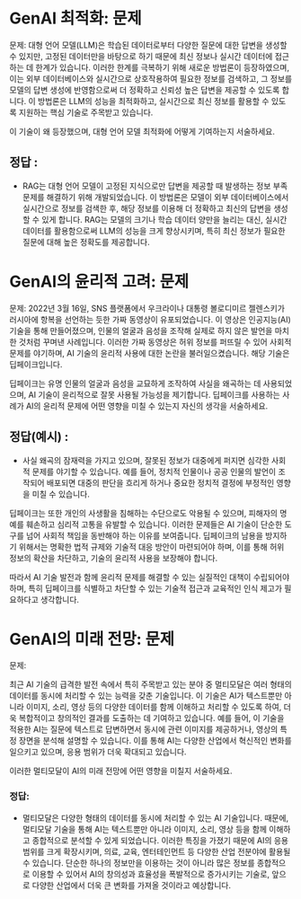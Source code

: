 # GenAI 최적화: 문제

문제:
대형 언어 모델(LLM)은 학습된 데이터로부터 다양한 질문에 대한 답변을 생성할 수 있지만, 고정된 데이터만을 바탕으로 하기 때문에 최신 정보나 실시간 데이터에 접근하는 데 한계가 있습니다. 이러한 한계를 극복하기 위해 새로운 방법론이 등장하였으며, 이는 외부 데이터베이스와 실시간으로 상호작용하여 필요한 정보를 검색하고, 그 정보를 모델의 답변 생성에 반영함으로써 더 정확하고 신뢰성 높은 답변을 제공할 수 있도록 합니다. 이 방법론은 LLM의 성능을 최적화하고, 실시간으로 최신 정보를 활용할 수 있도록 지원하는 핵심 기술로 주목받고 있습니다. 

이 기술이 왜 등장했으며, 대형 언어 모델 최적화에 어떻게 기여하는지 서술하세요.

## 정답 : 
- RAG는 대형 언어 모델이 고정된 지식으로만 답변을 제공할 때 발생하는 정보 부족 문제를 해결하기 위해 개발되었습니다. 이 방법론은 모델이 외부 데이터베이스에서 실시간으로 정보를 검색한 후, 해당 정보를 이용해 더 정확하고 최신의 답변을 생성할 수 있게 합니다. RAG는 모델의 크기나 학습 데이터 양만을 늘리는 대신, 실시간 데이터를 활용함으로써 LLM의 성능을 크게 향상시키며, 특히 최신 정보가 필요한 질문에 대해 높은 정확도를 제공합니다.




# GenAI의 윤리적 고려: 문제

문제:
2022년 3월 16일, SNS 플랫폼에서 우크라이나 대통령 볼로디미르 젤렌스키가 러시아에 항복을 선언하는 듯한 가짜 동영상이 유포되었습니다. 이 영상은 인공지능(AI) 기술을 통해 만들어졌으며, 인물의 얼굴과 음성을 조작해 실제로 하지 않은 발언을 마치 한 것처럼 꾸며낸 사례입니다. 이러한 가짜 동영상은 허위 정보를 퍼뜨릴 수 있어 사회적 문제를 야기하며, AI 기술의 윤리적 사용에 대한 논란을 불러일으켰습니다. 해당 기술은 딥페이크입니다.

딥페이크는 유명 인물의 얼굴과 음성을 교묘하게 조작하여 사실을 왜곡하는 데 사용되었으며, AI 기술이 윤리적으로 잘못 사용될 가능성을 제기합니다. 
딥페이크를 사용하는 사례가 AI의 윤리적 문제에 어떤 영향을 미칠 수 있는지 자신의 생각을 서술하세요.

## 정답(예시) : 
- 사실 왜곡의 잠재력을 가지고 있으며, 잘못된 정보가 대중에게 퍼지면 심각한 사회적 문제를 야기할 수 있습니다. 예를 들어, 정치적 인물이나 공공 인물의 발언이 조작되어 배포되면 대중의 판단을 흐리게 하거나 중요한 정치적 결정에 부정적인 영향을 미칠 수 있습니다.

딥페이크는 또한 개인의 사생활을 침해하는 수단으로도 악용될 수 있으며, 피해자의 명예를 훼손하고 심리적 고통을 유발할 수 있습니다. 이러한 문제들은 AI 기술이 단순한 도구를 넘어 사회적 책임을 동반해야 하는 이유를 보여줍니다. 딥페이크의 남용을 방지하기 위해서는 명확한 법적 규제와 기술적 대응 방안이 마련되어야 하며, 이를 통해 허위 정보의 확산을 차단하고, 기술의 윤리적 사용을 보장해야 합니다.

따라서 AI 기술 발전과 함께 윤리적 문제를 해결할 수 있는 실질적인 대책이 수립되어야 하며, 특히 딥페이크를 식별하고 차단할 수 있는 기술적 접근과 교육적인 인식 제고가 필요하다고 생각합니다.





# GenAI의 미래 전망: 문제

문제:

최근 AI 기술의 급격한 발전 속에서 특히 주목받고 있는 분야 중 멀티모달은 여러 형태의 데이터를 동시에 처리할 수 있는 능력을 갖춘 기술입니다. 이 기술은 AI가 텍스트뿐만 아니라 이미지, 소리, 영상 등의 다양한 데이터를 함께 이해하고 처리할 수 있도록 하여, 더욱 복합적이고 창의적인 결과를 도출하는 데 기여하고 있습니다. 예를 들어, 이 기술을 적용한 AI는 질문에 텍스트로 답변하면서 동시에 관련 이미지를 제공하거나, 영상의 특정 장면을 분석해 설명할 수 있습니다. 이를 통해 AI는 다양한 산업에서 혁신적인 변화를 일으키고 있으며, 응용 범위가 더욱 확대되고 있습니다.

이러한 멀티모달이 AI의 미래 전망에 어떤 영향을 미칠지 서술하세요.


### 정답:
- 멀티모달은 다양한 형태의 데이터를 동시에 처리할 수 있는 AI 기술입니다. 때문에, 멀티모달 기술을 통해 AI는 텍스트뿐만 아니라 이미지, 소리, 영상 등을 함께 이해하고 종합적으로 분석할 수 있게 되었습니다. 이러한 특징을 가졌기 때문에 AI의 응용 범위를 크게 확장시키며, 의료, 교육, 엔터테인먼트 등 다양한 산업 전분야에 활용될 수 있습니다. 단순한 하나의 정보만을 이용하는 것이 아니라 많은 정보를 종합적으로 이용할 수 있어서 AI의 창의성과 효율성을 폭발적으로 증가시키는 기술로, 앞으로 다양한 산업에서 더욱 큰 변화를 가져올 것이라고 예상합니다.